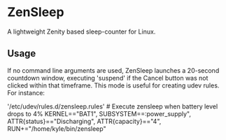 ZenSleep
========

A lightweight Zenity based sleep-counter for Linux.

Usage
-----

If no command line arguments are used, ZenSleep launches a 20-second countdown window, executing 'suspend' if the Cancel button was not clicked within that timeframe.  This mode is useful for creating udev rules. For instance:

'/etc/udev/rules.d/zensleep.rules'
    # Execute zensleep when battery level drops to 4%
    KERNEL=="BAT1", SUBSYSTEM==:power_supply", ATTR{status}=="Discharging",
    ATTR{capacity}=="4", RUN+="/home/kyle/bin/zensleep"

